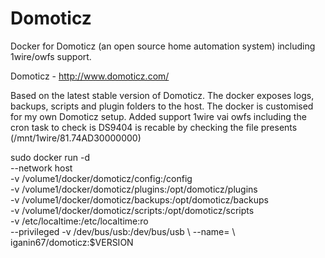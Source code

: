 # Domoticz
Docker for Domoticz (an open source home automation system) including 1wire/owfs support.

Domoticz - http://www.domoticz.com/

Based on the latest stable version of Domoticz. The docker exposes logs, backups, scripts and plugin folders to the host. The docker is customised for my own Domoticz setup.
Added support 1wire vai owfs including the cron task to check is DS9404 is recable by checking the file presents (/mnt/1wire/81.74AD30000000) 


sudo docker run -d \
  --network host \
  -v /volume1/docker/domoticz/config:/config \
  -v /volume1/docker/domoticz/plugins:/opt/domoticz/plugins \
  -v /volume1/docker/domoticz/backups:/opt/domoticz/backups \
  -v /volume1/docker/domoticz/scripts:/opt/domoticz/scripts \
  -v /etc/localtime:/etc/localtime:ro \
  --privileged -v /dev/bus/usb:/dev/bus/usb \ 
  --name=<container name> \ 
iganin67/domoticz:$VERSION
